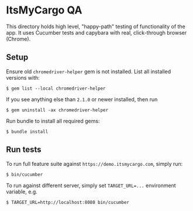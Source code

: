 # ItsMyCargo QA

This directory holds high level, "happy-path" testing of functionality of the app.
It uses Cucumber tests and capybara with real, click-through browser (Chrome).

## Setup

Ensure old `chromedriver-helper` gem is not installed. List all installed versions with:

    $ gem list --local chromedriver-helper

If you see anything else than `2.1.0` or newer installed, then run

    $ gem uninstall -ax chromedriver-helper

Run bundle to install all required gems:

    $ bundle install

## Run tests

To run full feature suite against `https://demo.itsmycargo.com`, simply run:

    $ bin/cucumber

To run against different server, simply set `TARGET_URL=...` environment variable, e.g.

    $ TARGET_URL=http://localhost:8080 bin/cucumber
